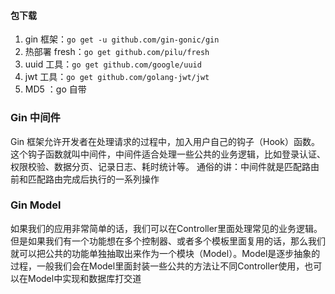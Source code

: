 


#### 包下载
1.  gin 框架：`go get -u github.com/gin-gonic/gin`
2. 热部署 fresh：`go get github.com/pilu/fresh`
3. uuid 工具：`go get github.com/google/uuid`
4. jwt 工具：`go get github.com/golang-jwt/jwt`
5. MD5 ：go 自带

### Gin 中间件
Gin 框架允许开发者在处理请求的过程中，加入用户自己的钩子（Hook）函数。这个钩子函数就叫中间件，中间件适合处理一些公共的业务逻辑，比如登录认证、权限校验、数据分页、记录日志、耗时统计等。
通俗的讲：中间件就是匹配路由前和匹配路由完成后执行的一系列操作


### Gin Model

如果我们的应用非常简单的话，我们可以在Controller里面处理常见的业务逻辑。但是如果我们有一个功能想在多个控制器、或者多个模板里面复用的话，那么我们就可以把公共的功能单独抽取出来作为一个模块（Model）。Model是逐步抽象的过程，一般我们会在Model里面封装一些公共的方法让不同Controller使用，也可以在Model中实现和数据库打交道

